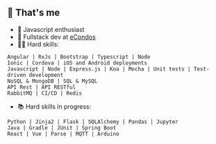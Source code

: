 ## :ghost: That's me
- 🧠 Javascript enthusiast
- :office: Fullstack dev at [eCondos](https://econdos.com.br)
- 👨‍💻 Hard skills:
```
Angular | RxJs | Bootstrap | Typescript | Node
Ionic | Cordova | iOS and Android deployments
Javascript | Node | Express.js | Koa | Mocha | Unit tests | Test-driven development
NoSQL & MongoDB | SQL & MySQL
API Rest | API RESTful
RabbitMQ | CI/CD | Redis

```
- 📚 Hard skills in progress:
```
Python | Jinja2 | Flask | SQLAlchemy | Pandas | Jupyter
Java | Gradle | JUnit | Spring Boot
React | Vue | Parse | MQTT | Arduino
```
